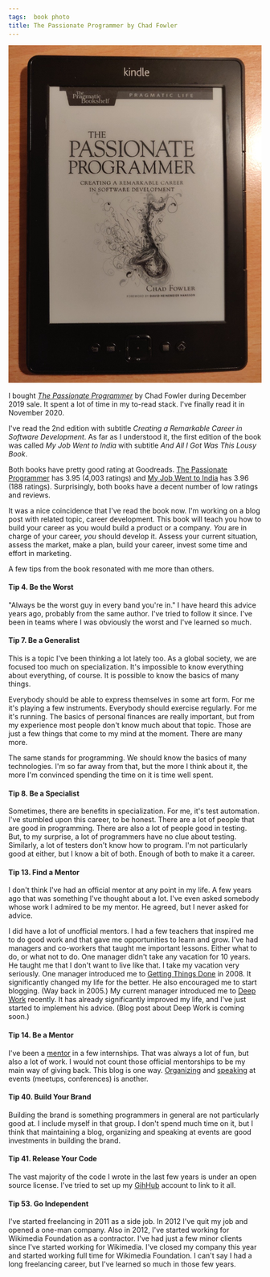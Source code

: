 ```yaml
---
tags:  book photo
title: The Passionate Programmer by Chad Fowler
---
```

![The Passionate Programmer by Chad Fowler](assets/passionate-programmer.jpg)

I bought *[The Passionate Programmer](https://pragprog.com/titles/cfcar2/the-passionate-programmer-2nd-edition/)* by Chad Fowler during December 2019 sale. It spent a lot of time in my to-read stack. I've finally read it in November 2020.

I've read the 2nd edition with subtitle *Creating a Remarkable Career in Software Development*. As far as I understood it, the first edition of the book was called *My Job Went to India* with subtitle *And All I Got Was This Lousy Book*.

Both books have pretty good rating at Goodreads. [The Passionate Programmer](https://www.goodreads.com/book/show/6399113-the-passionate-programmer) has 3.95 (4,003 ratings) and [My Job Went to India](https://www.goodreads.com/book/show/4103.My_Job_Went_to_India) has 3.96 (188 ratings). Surprisingly, both books have a decent number of low ratings and reviews.

It was a nice coincidence that I've read the book now. I'm working on a blog post with related topic, career development. This book will teach you how to build your career as you would build a product or a company. *You* are in charge of your career, *you* should develop it. Assess your current situation, assess the market, make a plan, build your career, invest some time and effort in marketing.

A few tips from the book resonated with me more than others.

#### Tip 4. Be the Worst

"Always be the worst guy in every band you're in." I have heard this advice years ago, probably from the same author. I've tried to follow it since. I've been in teams where I was obviously the worst and I've learned so much.

#### Tip 7. Be a Generalist

This is a topic I've been thinking a lot lately too. As a global society, we are focused too much on specialization. It's impossible to know everything about everything, of course. It is possible to know the basics of many things.

Everybody should be able to express themselves in some art form. For me it's playing a few instruments. Everybody should exercise regularly. For me it's running. The basics of personal finances are really important, but from my experience most people don't know much about that topic. Those are just a few things that come to my mind at the moment. There are many more.

The same stands for programming. We should know the basics of many technologies. I'm so far away from that, but the more I think about it, the more I'm convinced spending the time on it is time well spent.

#### Tip 8. Be a Specialist

Sometimes, there are benefits in specialization. For me, it's test automation. I've stumbled upon this career, to be honest. There are a lot of people that are good in programming. There are also a lot of people good in testing. But, to my surprise, a lot of programmers have no clue about testing. Similarly, a lot of testers don't know how to program. I'm not particularly good at either, but I know a bit of both. Enough of both to make it a career.

#### Tip 13. Find a Mentor

I don't think I've had an official mentor at any point in my life. A few years ago that was something I've thought about a lot. I've even asked somebody whose work I admired to be my mentor. He agreed, but I never asked for advice.

I did have a lot of unofficial mentors. I had a few teachers that inspired me to do good work and that gave me opportunities to learn and grow. I've had managers and co-workers that taught me important lessons. Either what to do, or what not to do. One manager didn't take any vacation for 10 years. He taught me that I don't want to live like that. I take my vacation very seriously. One manager introduced me to [Getting Things Done](/getting-things-done) in 2008. It significantly changed my life for the better. He also encouraged me to start blogging. (Way back in 2005.) My current manager introduced me to [Deep Work](https://www.calnewport.com/books/deep-work/) recently. It has already significantly improved my life, and I've just started to implement his advice. (Blog post about Deep Work is coming soon.)
#### Tip 14. Be a Mentor

I've been a [mentor](/mentor) in a few internships. That was always a lot of fun, but also a lot of work. I would not count those official mentorships to be my main way of giving back. This blog is one way. [Organizing](/organizer) and [speaking](/speaker) at events (meetups, conferences) is another.

#### Tip 40. Build Your Brand

Building the brand is something programmers in general are not particularly good at. I include myself in that group. I don't spend much time on it, but I think that maintaining a blog, organizing and speaking at events are good investments in building the brand.

#### Tip 41. Release Your Code

The vast majority of the code I wrote in the last few years is under an open source license. I've tried to set up my [GihHub](https://github.com/zeljkofilipin) account to link to it all.

#### Tip 53. Go Independent

I've started freelancing in 2011 as a side job. In 2012 I've quit my job and opened a one-man company. Also in 2012, I've started working for Wikimedia Foundation as a contractor. I've had just a few minor clients since I've started working for Wikimedia. I've closed my company this year and started working full time for Wikimedia Foundation. I can't say I had a long freelancing career, but I've learned so much in those few years.
